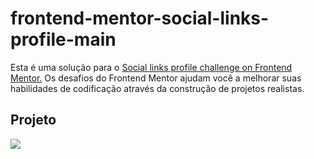 # frontend-mentor-social-links-profile-main

<p>Esta é uma solução para o <a href="https://www.frontendmentor.io/challenges/social-links-profile-UG32l9m6dQ">Social links profile challenge on Frontend Mentor.</a> Os desafios do Frontend Mentor ajudam você a melhorar suas habilidades de codificação através da construção de projetos realistas.</p>

<h2>Projeto</h2>
<img src="/images/print.png"/>
